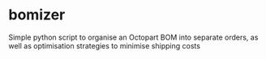 # bomizer
Simple python script to organise an Octopart BOM into separate orders, as well as optimisation strategies to minimise shipping costs
